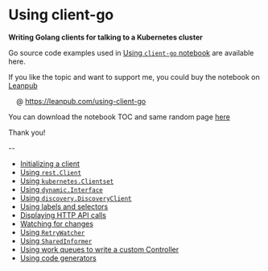 # Using client-go

**Writing Golang clients for talking to a Kubernetes cluster**

Go source code examples used in [Using `client-go` notebook](https://leanpub.com/using-client-go) are available here.

If you like the topic and want to support me, you could buy the notebook on [Leanpub](https://leanpub.com/using-client-go)

&nbsp;&nbsp;&nbsp;&nbsp;@ <https://leanpub.com/using-client-go>

You can download the notebook TOC and same random page [here](./using-client-go-toc-and-some-random-pages.pdf)

Thank you!

--

- [Initializing a client](./creating-a-rest-config-instance/)
- [Using `rest.Client`](./using-rest-client/)
- [Using `kubernetes.Clientset`](./using-kubernetes-clientset/)
- [Using `dynamic.Interface`](./using-dynamic-interface/)
- [Using `discovery.DiscoveryClient`](./using-discovery-client/)
- [Using labels and selectors](./labels-and-selectors/)
- [Displaying HTTP API calls](./display-http-calls/)
- [Watching for changes](./watching/)
- [Using `RetryWatcher`](./using-retrywatcher/)
- [Using `SharedInformer`](./using-informers/)
- [Using work queues to write a custom Controller](./workqueue/)
- [Using code generators](./using-codegen/)